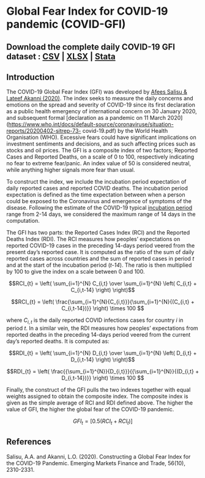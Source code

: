 # Global Fear Index for COVID-19 pandemic (COVID-GFI)

## Download the complete daily COVID-19 GFI dataset : [CSV](https://www.dropbox.com/s/6qfi7y4qzctooxr/gfi-data.csv?dl=0) | [XLSX](https://www.dropbox.com/scl/fi/8mt09g8qoecnlm908iqmr/gfi-data.xlsx?dl=0&rlkey=jy7f9er6xkjltx2ketdqjg7gx) | [Stata](https://www.dropbox.com/s/zrnli9t51l7gbxp/gfi-data.dta?dl=0)

## Introduction

The COVID-19 Global Fear Index (GFI) was developed by [Afees Salisu & Lateef Akanni (2020)](https://www.tandfonline.com/doi/full/10.1080/1540496X.2020.1785424). The index seeks to measure the daily concerns and emotions on the spread and severity of COVID-19 since its first declaration as a public health emergency of international concern on 30 January 2020, and subsequent formal [declaration as a pandemic on 11 March 2020](https://www.who.int/docs/default-source/coronaviruse/situation-reports/20200402-sitrep-73-
covid-19.pdf) by the World Health Organisation (WHO). Excessive fears could have significant implications on investment sentiments and decisions, and as such affecting prices such as stocks and oil prices. The GFI is a composite index of two factors; Reported Cases and Reported Deaths, on a scale of 0 to 100, respectively indicating no fear to extreme fear/panic. An index value of 50 is considered neutral, while anything higher signals more fear than usual. 

To construct the index, we include the incubation period expectation of daily reported cases and reported COVID deaths. The incubation period expectation is defined as the time expectation between when a person could be exposed to the Coronavirus and emergence of symptoms of the disease.  Following the estimate of the  COVID-19 typical [incubation period](https://www.worldometers.info/coronavirus/coronavirus-incubation-period/) range from 2-14 days, we considered the maximum range of 14 days in the computation.

The GFI has two parts: the Reported Cases Index (RCI) and the Reported Deaths Index (RDI). The RCI measures how peoples’ expectations on reported COVID-19 cases in the preceding 14-days period veered from the present day’s reported case. It is computed as the ratio of the sum of daily reported cases across countries and the sum of reported cases in period _t_ and at the start of the incubation period (_t-14_). The ratio is then multiplied by 100 to give the index on a scale between 0 and 100. 

$$RCI_{t} = \left( \sum_{i=1}^{N} C_{i,t} \over \sum_{i=1}^{N} \left( C_{i,t} + C_{i,t-14} \right) \right)$$


$$RCI_{t} = \left( \frac{\sum_{i=1}^{N}{C_{i,t}}}{\sum_{i=1}^{N}{(C_{i,t} + C_{i,t-14})}} \right) \times 100 $$

where $C_{i,t}$ is the daily reported COVID infections cases for country _i_ in period _t_. In a similar vein, the RDI measures how peoples’ expectations from reported deaths in the preceding 14-days period veered from the current day’s reported deaths. It is computed as:

$$RDI_{t} = \left( \sum_{i=1}^{N} D_{i,t} \over \sum_{i=1}^{N} \left( D_{i,t} + D_{i,t-14} \right) \right)$$


$$RDI_{t} = \left( \frac{{\sum_{i=1}^{N}}{D_{i,t}}}{{\sum_{i=1}^{N}}{(D_{i,t} + D_{i,t-14})}} \right) \times 100 $$


Finally, the construct of the GFI pulls the two indexes together with equal weights assigned to obtain the composite index. The composite index is given as the simple average of RCI 
and RDI defined above. The higher the value of GFI, the higher the global fear of the COVID-19 pandemic.

$$ GFI_{t} = \left[ 0.5 \left( RCI_{t} + RCI_{t} \right) \right]  $$


## References
Salisu, A.A. and Akanni, L.O. (2020). Constructing a Global Fear Index for the COVID-19  Pandemic. Emerging Markets Finance and Trade, 56(10), 2310-2331. 